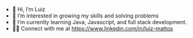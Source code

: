 - 👋 Hi, I’m Luiz
- 👀 I’m interested in growing my skills and solving problems
- 🌱 I’m currently learning Java, Javascript, and full stack development.
- 👨‍💻 Connect with me at https://www.linkedin.com/in/luiz-mattos

<!---
LuizMattos1337/LuizMattos1337 is a ✨ special ✨ repository because its `README.md` (this file) appears on your GitHub profile.
You can click the Preview link to take a look at your changes.
--->
